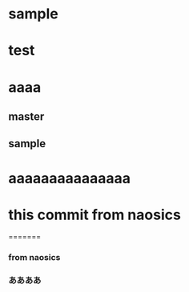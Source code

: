 # sample

# test

# aaaa

## master


## sample


# aaaaaaaaaaaaaaa

# this commit from naosics
=======

### from naosics


### ああああ
